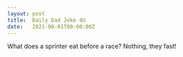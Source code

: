 ```yaml
---
layout: post
title:  Daily Dad Joke 4U
date:   2021-08-01T00:00:00Z
---
```

What does a sprinter eat before a race? Nothing, they fast!
